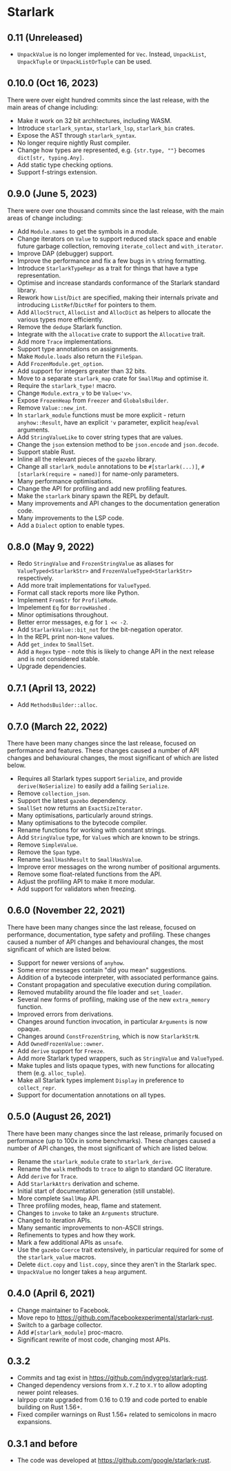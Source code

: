 # Starlark

## 0.11 (Unreleased)

* `UnpackValue` is no longer implemented for `Vec`. Instead,
  `UnpackList`, `UnpackTuple` or `UnpackListOrTuple` can be used.

## 0.10.0 (Oct 16, 2023)

There were over eight hundred commits since the last release, with the main areas of change including:

* Make it work on 32 bit architectures, including WASM.
* Introduce `starlark_syntax`, `starlark_lsp`, `starlark_bin` crates.
* Expose the AST through `starlark_syntax`.
* No longer require nightly Rust compiler.
* Change how types are represented, e.g. `{str.type, ""}` becomes `dict[str, typing.Any]`.
* Add static type checking options.
* Support f-strings extension.

## 0.9.0 (June 5, 2023)

There were over one thousand commits since the last release, with the main areas of change including:

* Add `Module.names` to get the symbols in a module.
* Change iterators on `Value` to support reduced stack space and enable future garbage collection, removing `iterate_collect` and `with_iterator`.
* Improve DAP (debugger) support.
* Improve the performance and fix a few bugs in `%` string formatting.
* Introduce `StarlarkTypeRepr` as a trait for things that have a type representation.
* Optimise and increase standards conformance of the Starlark standard library.
* Rework how `List`/`Dict` are specified, making their internals private and introducing `ListRef`/`DictRef` for pointers to them.
* Add `AllocStruct`, `AllocList` and `AllocDict` as helpers to allocate the various types more efficiently.
* Remove the `dedupe` Starlark function.
* Integrate with the `allocative` crate to support the `Allocative` trait.
* Add more `Trace` implementations.
* Support type annotations on assignments.
* Make `Module.loads` also return the `FileSpan`.
* Add `FrozenModule.get_option`.
* Add support for integers greater than 32 bits.
* Move to a separate `starlark_map` crate for `SmallMap` and optimise it.
* Require the `starlark_type!` macro.
* Change `Module.extra_v` to be `Value<'v>`.
* Expose `FrozenHeap` from `Freezer` and `GlobalsBuilder`.
* Remove `Value::new_int`.
* In `starlark_module` functions must be more explicit - return `anyhow::Result`, have an explicit `'v` parameter, explicit `heap`/`eval` arguments.
* Add `StringValueLike` to cover string types that are values.
* Change the `json` extension method to be `json.encode` and `json.decode`.
* Support stable Rust.
* Inline all the relevant pieces of the `gazebo` library.
* Change all `starlark_module` annotations to be `#[starlark(...)]`, `#[starlark(require = named)]` for name-only parameters.
* Many performance optimisations.
* Change the API for profiling and add new profiling features.
* Make the `starlark` binary spawn the REPL by default.
* Many improvements and API changes to the documentation generation code.
* Many improvements to the LSP code.
* Add a `Dialect` option to enable types.

## 0.8.0 (May 9, 2022)

* Redo `StringValue` and `FrozenStringValue` as aliases for `ValueTyped<StarlarkStr>` and `FrozenValueTyped<StarlarkStr>` respectively.
* Add more trait implementations for `ValueTyped`.
* Format call stack reports more like Python.
* Implement `FromStr` for `ProfileMode`.
* Impelement `Eq` for `BorrowHashed` .
* Minor optimisations throughout.
* Better error messages, e.g for `1 << -2`.
* Add `StarlarkValue::bit_not` for the bit-negation operator.
* In the REPL print non-`None` values.
* Add `get_index` to `SmallSet`.
* Add a `Regex` type - note this is likely to change API in the next release and is not considered stable.
* Upgrade dependencies.

## 0.7.1 (April 13, 2022)

* Add `MethodsBuilder::alloc`.

## 0.7.0 (March 22, 2022)

There have been many changes since the last release, focused on performance and features. These changes caused a number of API changes and behavioural changes, the most significant of which are listed below.

* Requires all Starlark types support `Serialize`, and provide `derive(NoSerialize)` to easily add a failing `Serialize`.
* Remove `collection_json`.
* Support the latest `gazebo` dependency.
* `SmallSet` now returns an `ExactSizeIterator`.
* Many optimisations, particularly around strings.
* Many optimisations to the bytecode compiler.
* Rename functions for working with constant strings.
* Add `StringValue` type, for `Value`s which are known to be strings.
* Remove `SimpleValue`.
* Remove the `Span` type.
* Rename `SmallHashResult` to `SmallHashValue`.
* Improve error messages on the wrong number of positional arguments.
* Remove some float-related functions from the API.
* Adjust the profiling API to make it more modular.
* Add support for validators when freezing.

## 0.6.0 (November 22, 2021)

There have been many changes since the last release, focused on performance, documentation, type safety and profiling. These changes caused a number of API changes and behavioural changes, the most significant of which are listed below.

* Support for newer versions of `anyhow`.
* Some error messages contain "did you mean" suggestions.
* Addition of a bytecode interpreter, with associated performance gains.
* Constant propagation and speculative execution during compilation.
* Removed mutability around the file loader and `set_loader`.
* Several new forms of profiling, making use of the new `extra_memory` function.
* Improved errors from derivations.
* Changes around function invocation, in particular `Arguments` is now opaque.
* Changes around `ConstFrozenString`, which is now `StarlarkStrN`.
* Add `OwnedFrozenValue::owner`.
* Add `derive` support for `Freeze`.
* Add more Starlark typed wrappers, such as `StringValue` and `ValueTyped`.
* Make tuples and lists opaque types, with new functions for allocating them (e.g. `alloc_tuple`).
* Make all Starlark types implement `Display` in preference to `collect_repr`.
* Support for documentation annotations on all types.

## 0.5.0 (August 26, 2021)

There have been many changes since the last release, primarily focused on performance (up to 100x in some benchmarks). These changes caused a number of API changes, the most significant of which are listed below.

* Rename the `starlark_module` crate to `starlark_derive`.
* Rename the `walk` methods to `trace` to align to standard GC literature.
* Add `derive` for `Trace`.
* Add `StarlarkAttrs` derivation and scheme.
* Initial start of documentation generation (still unstable).
* More complete `SmallMap` API.
* Three profiling modes, heap, flame and statement.
* Changes to `invoke` to take an `Arguments` structure.
* Changed to iteration APIs.
* Many semantic improvements to non-ASCII strings.
* Refinements to types and how they work.
* Mark a few additional APIs as `unsafe`.
* Use the `gazebo` `Coerce` trait extensively, in particular required for some of the `starlark_value` macros.
* Delete `dict.copy` and `list.copy`, since they aren't in the Starlark spec.
* `UnpackValue` no longer takes a `heap` argument.

## 0.4.0 (April 6, 2021)

* Change maintainer to Facebook.
* Move repo to https://github.com/facebookexperimental/starlark-rust.
* Switch to a garbage collector.
* Add `#[starlark_module]` proc-macro.
* Significant rewrite of most code, changing most APIs.

## 0.3.2

* Commits and tag exist in https://github.com/indygreg/starlark-rust.
* Changed dependency versions from `X.Y.Z` to `X.Y` to allow adopting newer point releases.
* lalrpop crate upgraded from 0.16 to 0.19 and code ported to enable building on Rust 1.56+.
* Fixed compiler warnings on Rust 1.56+ related to semicolons in macro expansions.

## 0.3.1 and before

* The code was developed at https://github.com/google/starlark-rust.

